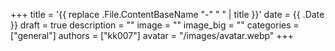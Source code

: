 +++
title = '{{ replace .File.ContentBaseName "-" " " | title }}'
date = {{ .Date }}
draft = true
description = ""
image = ""
image_big = ""
categories = ["general"]
authors = ["kk007"]
avatar = "/images/avatar.webp"
+++
